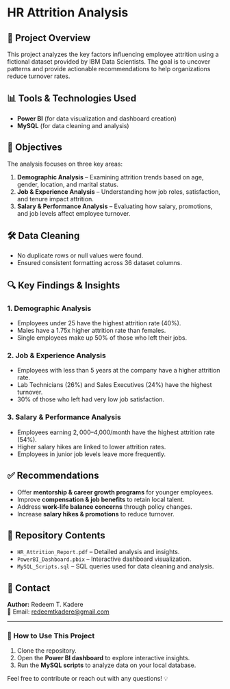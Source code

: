 # HR Attrition Analysis

## 📌 Project Overview
This project analyzes the key factors influencing employee attrition using a fictional dataset provided by IBM Data Scientists. The goal is to uncover patterns and provide actionable recommendations to help organizations reduce turnover rates.

## 📊 Tools & Technologies Used
- **Power BI** (for data visualization and dashboard creation)
- **MySQL** (for data cleaning and analysis)

## 🎯 Objectives
The analysis focuses on three key areas:
1. **Demographic Analysis** – Examining attrition trends based on age, gender, location, and marital status.
2. **Job & Experience Analysis** – Understanding how job roles, satisfaction, and tenure impact attrition.
3. **Salary & Performance Analysis** – Evaluating how salary, promotions, and job levels affect employee turnover.

## 🛠 Data Cleaning
- No duplicate rows or null values were found.
- Ensured consistent formatting across 36 dataset columns.

## 🔍 Key Findings & Insights
### **1. Demographic Analysis**
- Employees under 25 have the highest attrition rate (40%).
- Males have a 1.75x higher attrition rate than females.
- Single employees make up 50% of those who left their jobs.

### **2. Job & Experience Analysis**
- Employees with less than 5 years at the company have a higher attrition rate.
- Lab Technicians (26%) and Sales Executives (24%) have the highest turnover.
- 30% of those who left had very low job satisfaction.

### **3. Salary & Performance Analysis**
- Employees earning $2,000–$4,000/month have the highest attrition rate (54%).
- Higher salary hikes are linked to lower attrition rates.
- Employees in junior job levels leave more frequently.

## ✅ Recommendations
- Offer **mentorship & career growth programs** for younger employees.
- Improve **compensation & job benefits** to retain local talent.
- Address **work-life balance concerns** through policy changes.
- Increase **salary hikes & promotions** to reduce turnover.

## 📂 Repository Contents
- `HR_Attrition_Report.pdf` – Detailed analysis and insights.
- `PowerBI_Dashboard.pbix` – Interactive dashboard visualization.
- `MySQL_Scripts.sql` – SQL queries used for data cleaning and analysis.

## 📩 Contact
**Author:** Redeem T. Kadere  
📧 Email: redeemtkadere@gmail.com  

---

### 🚀 How to Use This Project
1. Clone the repository.
2. Open the **Power BI dashboard** to explore interactive insights.
3. Run the **MySQL scripts** to analyze data on your local database.

Feel free to contribute or reach out with any questions! 💡


